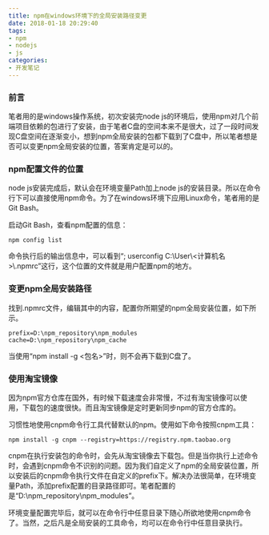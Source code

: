 ```yaml
---
title: npm在windows环境下的全局安装路径变更
date: 2018-01-18 20:29:40
tags:
- npm
- nodejs
- js
categories:
- 开发笔记
---
```

### 前言

笔者用的是windows操作系统，初次安装完node js的环境后，使用npm对几个前端项目依赖的包进行了安装，由于笔者C盘的空间本来不是很大，过了一段时间发现C盘空间在逐渐变小，想到npm全局安装的包都下载到了C盘中，所以笔者想是否可以变更npm全局安装的位置，答案肯定是可以的。

### npm配置文件的位置

node js安装完成后，默认会在环境变量Path加上node js的安装目录。所以在命令行下可以直接使用npm命令。为了在windows环境下应用Linux命令，笔者用的是Git Bash。

启动Git Bash，查看npm配置的信息：

```
npm config list
```

命令执行后的输出信息中，可以看到“; userconfig C:\User\\<计算机名>\\.npmrc”这行，这个位置的文件就是用户配置npm的地方。

### 变更npm全局安装路径

找到.npmrc文件，编辑其中的内容，配置你所期望的npm全局安装位置，如下所示。

```
prefix=D:\npm_repository\npm_modules
cache=D:\npm_repository\npm_cache
```

当使用“npm install -g <包名>”时，则不会再下载到C盘了。

### 使用淘宝镜像

因为npm官方仓库在国外，有时候下载速度会非常慢，不过有淘宝镜像可以使用，下载包的速度很快。而且淘宝镜像是定时更新同步npm的官方仓库的。

习惯性地使用cnpm命令行工具代替默认的npm。使用如下命令按照cnpm工具：

```
npm install -g cnpm --registry=https://registry.npm.taobao.org
```

cnpm在执行安装包的命令时，会先从淘宝镜像去下载包。但是当你执行上述命令时，会遇到cnpm命令不识别的问题。因为我们自定义了npm的全局安装位置，所以安装后的cnpm命令执行文件在自定义的prefix下。解决办法很简单，在环境变量Path，添加prefix配置的目录路径即可。笔者配置的是“D:\npm_repository\npm_modules”。

环境变量配置完毕后，就可以在命令行中任意目录下随心所欲地使用cnpm命令了。当然，之后凡是全局安装的工具命令，均可以在命令行中任意目录执行。

